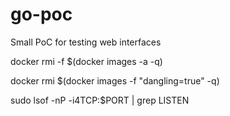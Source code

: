 # go-poc
Small PoC for testing web interfaces

docker rmi -f $(docker images -a -q)

docker rmi $(docker images -f "dangling=true" -q)

sudo lsof -nP -i4TCP:$PORT | grep LISTEN
